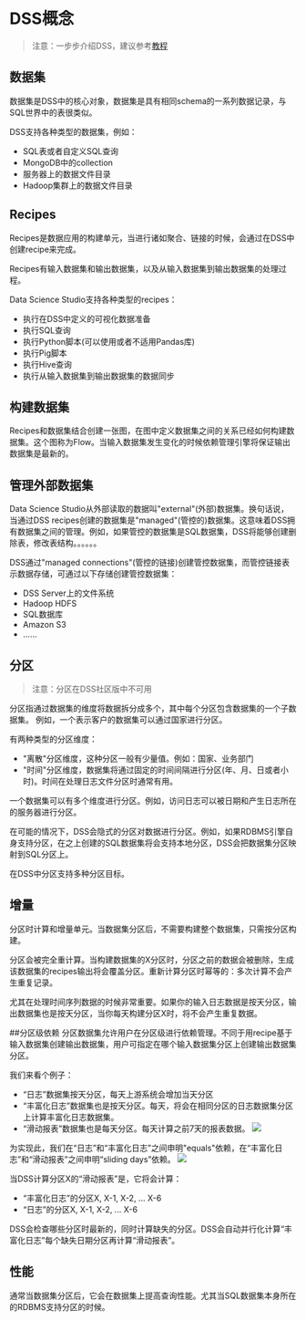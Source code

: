# DSS概念 #

>注意：一步步介绍DSS，建议参考[教程](https://www.dataiku.com/learn/portals/tutorials.html)

## 数据集
数据集是DSS中的核心对象，数据集是具有相同schema的一系列数据记录，与SQL世界中的表很类似。

DSS支持各种类型的数据集，例如：
- SQL表或者自定义SQL查询
- MongoDB中的collection
- 服务器上的数据文件目录
- Hadoop集群上的数据文件目录

## Recipes
Recipes是数据应用的构建单元，当进行诸如聚合、链接的时候，会通过在DSS中创建recipe来完成。

Recipes有输入数据集和输出数据集，以及从输入数据集到输出数据集的处理过程。

Data Science Studio支持各种类型的recipes：
- 执行在DSS中定义的可视化数据准备
- 执行SQL查询
- 执行Python脚本(可以使用或者不适用Pandas库)
- 执行Pig脚本
- 执行Hive查询
- 执行从输入数据集到输出数据集的数据同步

## 构建数据集
Recipes和数据集结合创建一张图，在图中定义数据集之间的关系已经如何构建数据集。这个图称为Flow。当输入数据集发生变化的时候依赖管理引擎将保证输出数据集是最新的。

## 管理外部数据集
Data Science Studio从外部读取的数据叫"external"(外部)数据集。换句话说，当通过DSS recipes创建的数据集是"managed"(管控的)数据集。这意味着DSS拥有数据集之间的管理。例如，如果管控的数据集是SQL数据集，DSS将能够创建删除表，修改表结构。。。。。。

DSS通过"managed connections"(管控的链接)创建管控数据集，而管控链接表示数据存储，可通过以下存储创建管控数据集：
- DSS Server上的文件系统
- Hadoop HDFS
- SQL数据库
- Amazon S3
- ......

## 分区
>注意：分区在DSS社区版中不可用

分区指通过数据集的维度将数据拆分成多个，其中每个分区包含数据集的一个子数据集。
例如，一个表示客户的数据集可以通过国家进行分区。

有两种类型的分区维度：
- "离散"分区维度，这种分区一般有少量值。例如：国家、业务部门
- "时间"分区维度，数据集将通过固定的时间间隔进行分区(年、月、日或者小时)。时间在处理日志文件分区时通常有用。

一个数据集可以有多个维度进行分区。例如，访问日志可以被日期和产生日志所在的服务器进行分区。

在可能的情况下，DSS会隐式的分区对数据进行分区。例如，如果RDBMS引擎自身支持分区，在之上创建的SQL数据集将会支持本地分区，DSS会把数据集分区映射到SQL分区上。

在DSS中分区支持多种分区目标。

## 增量
分区时计算和增量单元。当数据集分区后，不需要构建整个数据集，只需按分区构建。

分区会被完全重计算。当构建数据集的X分区时，分区之前的数据会被删除，生成该数据集的recipes输出将会覆盖分区。重新计算分区时幂等的：多次计算不会产生重复记录。

尤其在处理时间序列数据的时候非常重要。如果你的输入日志数据是按天分区，输出数据集也是按天分区，当你每天构建分区X时，将不会产生重复数据。

##分区级依赖
分区数据集允许用户在分区级进行依赖管理。不同于用recipe基于输入数据集创建输出数据集，用户可指定在哪个输入数据集分区上创建输出数据集分区。

我们来看个例子：
- “日志”数据集按天分区，每天上游系统会增加当天分区
- “丰富化日志”数据集也是按天分区。每天，将会在相同分区的日志数据集分区上计算丰富化日志数据集。
- “滑动报表”数据集也是每天分区。每天计算之前7天的报表数据。
![](images/partition-dependencies-1.jpg)

为实现此，我们在“日志”和“丰富化日志”之间申明"equals"依赖，在“丰富化日志”和“滑动报表”之间申明“sliding days”依赖。
![](images/partition-dependencies-2.jpg)

当DSS计算分区X的“滑动报表”是，它将会计算：
- “丰富化日志”的分区X, X-1, X-2, ... X-6
- “日志”的分区X, X-1, X-2, ... X-6

DSS会检查哪些分区时最新的，同时计算缺失的分区。DSS会自动并行化计算“丰富化日志”每个缺失日期分区再计算“滑动报表”。

## 性能
通常当数据集分区后，它会在数据集上提高查询性能。尤其当SQL数据集本身所在的RDBMS支持分区的时候。
